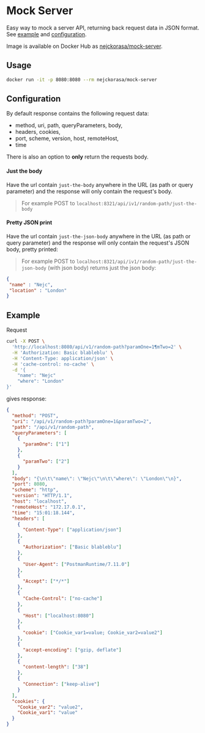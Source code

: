 # Mock Server

Easy way to mock a server API, returning back request data in JSON format. See [example](#example) and [configuration](#configuration).

Image is available on Docker Hub as [nejckorasa/mock-server](https://cloud.docker.com/u/nejckorasa/repository/docker/nejckorasa/mock-server).

## Usage

```bash
docker run -it -p 8080:8080 --rm nejckorasa/mock-server
```

## Configuration

By default response contains the following request data:

- method, uri, path, queryParameters, body,
- headers, cookies,
- port, scheme, version, host, remoteHost,
- time

There is also an option to __only__ return the requests body.

#### Just the body

Have the url contain ```just-the-body``` anywhere in the URL (as path or query parameter) and the response will only contain the request's body.

> For example POST to `localhost:8321/api/iv1/random-path/just-the-body`

#### Pretty JSON print

Have the url contain ```just-the-json-body``` anywhere in the URL (as path or query parameter) and the response will only contain the request's JSON body, pretty printed:

> For example POST to `localhost:8321/api/iv1/random-path/just-the-json-body` (with json body) returns just the json body:

```json
{
 "name" : "Nejc",
 "location" : "London"
}
``` 

## Example

Request

```bash
curl -X POST \
  'http://localhost:8080/api/v1/random-path?paramOne=1¶mTwo=2' \
  -H 'Authorization: Basic blableblu' \
  -H 'Content-Type: application/json' \
  -H 'cache-control: no-cache' \
  -d '{
    "name": "Nejc"
    "where": "London"
}'
```

gives response:
```json
{
  "method": "POST",
  "uri": "/api/v1/random-path?paramOne=1&paramTwo=2",
  "path": "/api/v1/random-path",
  "queryParameters": [
    {
      "paramOne": ["1"]
    },
    {
      "paramTwo": ["2"]
    }
  ],
  "body": "{\n\t\"name\": \"Nejc\"\n\t\"where\": \"London\"\n}",
  "port": 8080,
  "scheme": "http",
  "version": "HTTP/1.1",
  "host": "localhost",
  "remoteHost": "172.17.0.1",
  "time": "15:01:18.144",
  "headers": [
    {
      "Content-Type": ["application/json"]
    },
    {
      "Authorization": ["Basic blableblu"]
    },
    {
      "User-Agent": ["PostmanRuntime/7.11.0"]
    },
    {
      "Accept": ["*/*"]
    },
    {
      "Cache-Control": ["no-cache"]
    },
    {
      "Host": ["localhost:8080"]
    },
    {
      "cookie": ["Cookie_var1=value; Cookie_var2=value2"]
    },
    {
      "accept-encoding": ["gzip, deflate"]
    },
    {
      "content-length": ["38"]
    },
    {
      "Connection": ["keep-alive"]
    }
  ],
  "cookies": {
    "Cookie_var2": "value2",
    "Cookie_var1": "value"
  }
}
```
